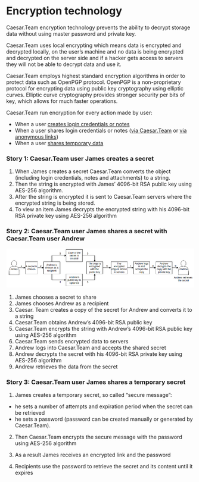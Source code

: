 # Encryption technology

Caesar.Team encryption technology prevents the ability to decrypt storage data without using master password and private key.

Caesar.Team uses local encrypting which means data is encrypted and decrypted locally, on the user’s machine and no data is being encrypted and decrypted on the server side and if a hacker gets access to servers they will not be able to decrypt data and use it.

Caesar.Team employs highest standard encryption algorithms in order to protect data such as OpenPGP protocol. OpenPGP is a non-proprietary protocol for encrypting data using public key cryptography using elliptic curves.  Elliptic curve cryptography provides stronger security per bits of key, which allows for much faster operations.

Caesar.Team run encryption for every action made by user:

* When a user [creates login credentials or notes](https://github.com/caesar-team/docs/blob/master/user-documentation/encryption-technology.md#story-1-caesarteam-user-james-creates-a-secret)
* When a user shares login credentials or notes \([via Caesar.Team](https://github.com/caesar-team/docs/blob/master/user-documentation/encryption-technology.md#story-2-caesarteam-user-james-shares-a-secret-with-caesarteam-user-andrew) or [via anonymous links](https://github.com/caesar-team/docs/blob/master/user-documentation/encryption-technology.md#story-3-caesarteam-user-james-shares-a-secret-via-an-anonymous-link)\)
* When a user [shares temporary data](https://github.com/caesar-team/docs/blob/master/user-documentation/encryption-technology.md#story-4-caesarteam-user-james-shares-a-temporary-secret)

### **Story 1: Caesar.Team user James creates a secret**

1. When James creates a secret Caesar.Team converts the object \(including login credentials, notes and attachments\) to a string.
2. Then the string is encrypted with James’ 4096-bit RSA public key using AES-256 algorithm.
3. After the string is encrypted it is sent to Caesar.Team servers where the encrypted string is being stored.
4. To view an item James decrypts the encrypted string with his 4096-bit RSA private key using AES-256 algorithm

### **Story 2: Caesar.Team user James shares a secret with Caesar.Team user Andrew**

![](../.gitbook/assets/encrypt1.png)

1. James chooses a secret to share
2. James chooses Andrew as a recipient
3. Caesar. Team creates a copy of the secret for Andrew and converts it to a string
4. Caesar.Team obtains Andrew’s 4096-bit RSA public key
5. Caesar.Team encrypts the string with Andrew’s 4096-bit RSA public key using AES-256 algorithm
6. Caesar.Team sends encrypted data to servers
7. Andrew logs into Caesar.Team and accepts the shared secret
8. Andrew decrypts the secret with his 4096-bit RSA private key using AES-256 algorithm
9. Andrew retrieves the data from the secret

### **Story 3: Caesar.Team user James shares a temporary secret**

1. James creates a temporary secret, so called “secure message”:

* he sets a number of attempts and expiration period when the secret can be retrieved
* he sets a password \(password can be created manually or generated by Caesar.Team\).

2. Then Caesar.Team encrypts the secure message with the password using AES-256 algorithm

3. As a result James receives an encrypted link and the password

4. Recipients use the password to retrieve the secret and its content until it expires

